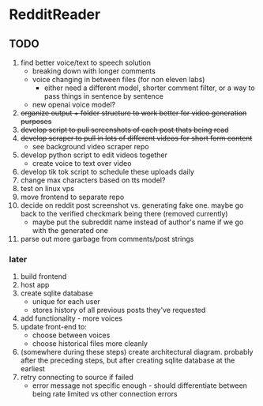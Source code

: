 # RedditReader

## TODO

1. find better voice/text to speech solution
   - breaking down with longer comments
   - voice changing in between files (for non eleven labs)
     - either need a different model, shorter comment filter, or a way to pass things in sentence by sentence
   - new openai voice model?
1. ~~organize output + folder structure to work better for video generation purposes~~
1. ~~develop script to pull screenshots of each post thats being read~~
1. ~~develop scraper to pull in lots of different videos for short form content~~
   - see background video scraper repo
1. develop python script to edit videos together
   - create voice to text over video
1. develop tik tok script to schedule these uploads daily
1. change max characters based on tts model?
1. test on linux vps
1. move frontend to separate repo
1. decide on reddit post screenshot vs. generating fake one. maybe go back to the verified checkmark being there (removed currently)
   - maybe put the subreddit name instead of author's name if we go with the generated one
1. parse out more garbage from comments/post strings

### later

1. build frontend
1. host app
1. create sqlite database
   - unique for each user
   - stores history of all previous posts they've requested
1. add functionality - more voices
1. update front-end to:
   - choose between voices
   - choose historical files more cleanly
1. (somewhere during these steps) create architectural diagram. probably after the preceding steps, but after creating sqlite database at the earliest
1. retry connecting to source if failed
   - error message not specific enough - should differentiate between being rate limited vs other connection errors
